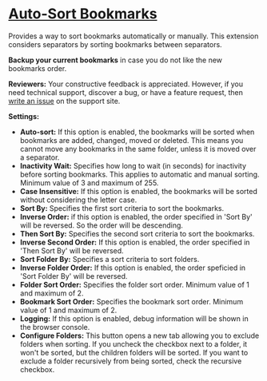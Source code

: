 [Auto-Sort Bookmarks](https://addons.mozilla.org/en-US/firefox/addon/auto-sort-bookmarks/)
==========================================================================================

Provides a way to sort bookmarks automatically or manually. This extension considers separators by sorting bookmarks between separators.

**Backup your current bookmarks** in case you do not like the new bookmarks order.

**Reviewers:** Your constructive feedback is appreciated. However, if you need technical support, discover a bug, or have a feature request, then [write an issue](https://github.com/eric-bixby/auto-sort-bookmarks-webext/issues) on the support site.

**Settings:**
*   **Auto-sort:** If this option is enabled, the bookmarks will be sorted when bookmarks are added, changed, moved or deleted. This means you cannot move any bookmarks in the same folder, unless it is moved over a separator.
*   **Inactivity Wait:** Specifies how long to wait (in seconds) for inactivity before sorting bookmarks. This applies to automatic and manual sorting. Minimum value of 3 and maximum of 255.
*   **Case Insensitive:** If this option is enabled, the bookmarks will be sorted without considering the letter case.
*   **Sort By:** Specifies the first sort criteria to sort the bookmarks.
*   **Inverse Order:** if this option is enabled, the order specified in 'Sort By' will be reversed. So the order will be descending.
*   **Then Sort By:** Specifies the second sort criteria to sort the bookmarks.
*   **Inverse Second Order:** If this option is enabled, the order specified in 'Then Sort By' will be reversed.
*   **Sort Folder By:** Specifies a sort criteria to sort folders.
*   **Inverse Folder Order:** If this option is enabled, the order speficied in 'Sort Folder By' will be reversed.
*   **Folder Sort Order:** Specifies the folder sort order. Minimum value of 1 and maximum of 2.
*   **Bookmark Sort Order:** Specifies the bookmark sort order. Minimum value of 1 and maximum of 2.
*   **Logging:** If this option is enabled, debug information will be shown in the browser console.
*   **Configure Folders:** This button opens a new tab allowing you to exclude folders when sorting. If you uncheck the checkbox next to a folder, it won't be sorted, but the children folders will be sorted. If you want to exclude a folder recursively from being sorted, check the recursive checkbox.
